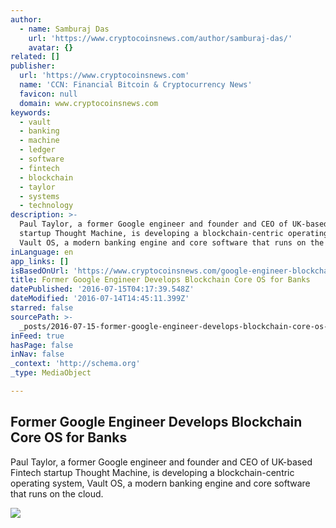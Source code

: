 ```yaml
---
author:
  - name: Samburaj Das
    url: 'https://www.cryptocoinsnews.com/author/samburaj-das/'
    avatar: {}
related: []
publisher:
  url: 'https://www.cryptocoinsnews.com'
  name: 'CCN: Financial Bitcoin & Cryptocurrency News'
  favicon: null
  domain: www.cryptocoinsnews.com
keywords:
  - vault
  - banking
  - machine
  - ledger
  - software
  - fintech
  - blockchain
  - taylor
  - systems
  - technology
description: >-
  Paul Taylor, a former Google engineer and founder and CEO of UK-based Fintech
  startup Thought Machine, is developing a blockchain-centric operating system,
  Vault OS, a modern banking engine and core software that runs on the cloud.
inLanguage: en
app_links: []
isBasedOnUrl: 'https://www.cryptocoinsnews.com/google-engineer-blockchain-core-os-banks/'
title: Former Google Engineer Develops Blockchain Core OS for Banks
datePublished: '2016-07-15T04:17:39.548Z'
dateModified: '2016-07-14T14:45:11.399Z'
starred: false
sourcePath: >-
  _posts/2016-07-15-former-google-engineer-develops-blockchain-core-os-for-banks.md
inFeed: true
hasPage: false
inNav: false
_context: 'http://schema.org'
_type: MediaObject

---
```

<article style=""><h1>Former Google Engineer Develops Blockchain Core OS for Banks</h1><p>Paul Taylor, a former Google engineer and founder and CEO of UK-based Fintech startup Thought Machine, is developing a blockchain-centric operating system, Vault OS, a modern banking engine and core software that runs on the cloud.</p><img src="https://www.cryptocoinsnews.com/wp-content/uploads/2016/07/VaultOS-Press-Cover-with-Logos.png" /></article>